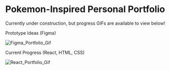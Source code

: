 # Pokemon-Inspired Personal Portfolio
Currently under construction, but progress GIFs are available to view below!

Prototype Ideas (Figma)


![Figma_Portfolio_Gif](https://github.com/user-attachments/assets/45f4a1fb-6830-4d93-a67f-a9511ff90316)





Current Progress (React, HTML, CSS)


![React_Portfolio_Gif](https://github.com/user-attachments/assets/8475f870-7108-4f26-914e-613a59677bfa)

